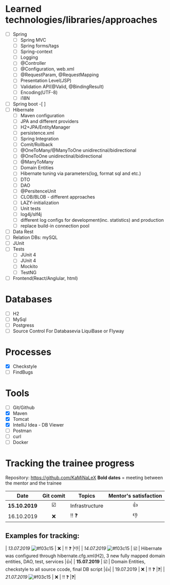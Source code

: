 # Learned technologies/libraries/approaches
- [ ] Spring
  - [ ] Spring MVC
  - [ ] Spring forms/tags
  - [ ] Spring-context
  - [ ] Logging
  - [ ] @Controller
  - [ ] @Configuration, web.xml  
  - [ ] @RequestParam, @RequestMapping
  - [ ] Presentation Level(JSP)
  - [ ] Validation API(@Valid, @BindingResult)
  - [ ] Encoding(UTF-8)
  - [ ] i18N
- [ ] Spring boot
  -[ ]
- [ ] Hibernate
  - [ ] Maven configuration
  - [ ] JPA and different providers
  - [ ] H2+JPA/EntityManager
  - [ ] persistence.xml
  - [ ] Spring Integration 
  - [ ] Comit/Rollback
  - [ ] @OneToMany/@ManyToOne unidirectinal/bidirectional
  - [ ] @OneToOne unidirectinal/bidirectional
  - [ ] @ManyToMany
  - [ ] Domain Entities
  - [ ] Hibernate tuning via parameters(log, format sql and etc.)
  - [ ] DTO    
  - [ ] DAO
  - [ ] @PersitenceUnit
  - [ ] CLOB/BLOB - different approaches
  - [ ] LAZY-initialization
  - [ ] Unit tests
  - [ ] log4j/slf4j
  - [ ] different log configs for development(inc. statistics) and production
  - [ ] replace build-in connection pool
- [ ] Data Rest
- [ ] Relation DBs: mySQL
- [ ] JUnit
- [ ] Tests
  - [ ] JUnit 4
  - [ ] JUnit 4
  - [ ] Mockito
  - [ ] TestNG

- [ ] Frontend(React/Anglular, html)

# Databases
- [ ] H2
- [ ] MySql
- [ ] Postgress
- [ ] Source Control For Databasevia LiquiBase or Flyway

# Processes
- [x] Checkstyle
- [ ] FindBugs

# Tools
- [ ] Git/Github
- [x] Maven
- [X] Tomcat
- [X] IntelliJ Idea - DB Viewer
- [ ] Postman
- [ ] curl
- [ ] Docker

# Tracking the trainee progress
Repository: https://github.com/KaMiNaLeX
 __Bold dates__ = meeting between the mentor and the trainee

| Date | Git comit | Topics | Mentor's satisfaction |
|----------- |:-----------:|----------- |:-----------: |
| __15.10.2019__ | :ballot_box_with_check: | Infrastructure |:thumbsup:|
|16.10.2019 | :x:| :bangbang: :question:|:thumbsdown:|

## Examples for tracking:
| _13.07.2019_ ![#f03c15](https://placehold.it/15/f03c15/000000?text=+) | :x: | :bangbang: :question: |:thumbsdown:|
| _14.07.2019_ ![#f03c15](https://placehold.it/15/f03c15/000000?text=+)  | :ballot_box_with_check: | Hibernate was configured through hibernate.cfg.xml(H2),  3 new fully mapped domain entities, DAO, test, services |:thumbsup:|
| __15.07.2019__ | :ballot_box_with_check:  | Domain Entities, checkstyle to all source ccode, final DB script  |:thumbsup:|
| 19.07.2019 | :x: | :bangbang: :question: |:question:|
| _21.07.2019_ ![#f03c15](https://placehold.it/15/f03c15/000000?text=+) | :x: | :bangbang: :question: |:question:|

